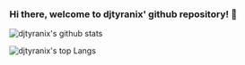 ### Hi there, welcome to djtyranix' github repository! 👋

<!--
**djtyranix/djtyranix** is a ✨ _special_ ✨ repository because its `README.md` (this file) appears on your GitHub profile.

Here are some ideas to get you started:

- 🔭 I’m currently working on ...
- 🌱 I’m currently learning ...
- 👯 I’m looking to collaborate on ...
- 🤔 I’m looking for help with ...
- 💬 Ask me about ...
- 📫 How to reach me: ...
- 😄 Pronouns: ...
- ⚡ Fun fact: ...
-->

![djtyranix's github stats](https://github-readme-stats.vercel.app/api?username=djtyranix&show_icons=true&theme=synthwave)

![djtyranix's top Langs](https://github-readme-stats.vercel.app/api/top-langs/?username=djtyranix&layout=compact&theme=synthwave&exclude_repo=FP_SISOP20_D04&langs_count=8)
